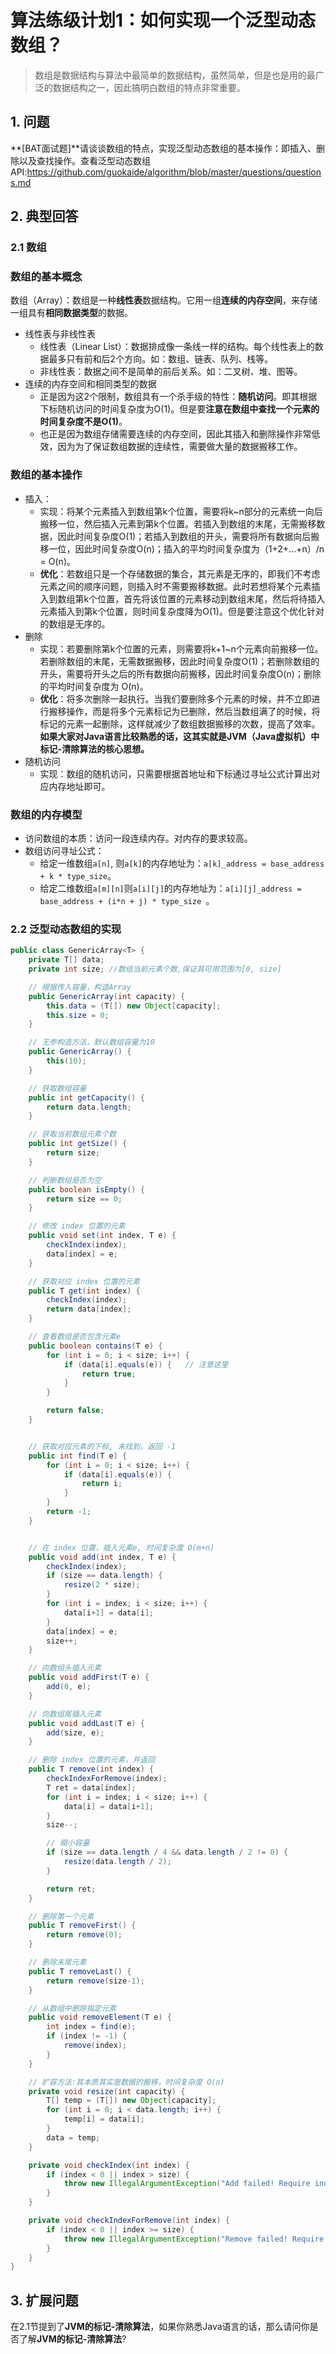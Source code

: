 # 算法练级计划1：如何实现一个泛型动态数组？

> 数组是数据结构与算法中最简单的数据结构，虽然简单，但是也是用的最广泛的数据结构之一，因此搞明白数组的特点非常重要。

## 1. 问题

**[BAT面试题]**请谈谈数组的特点，实现泛型动态数组的基本操作：即插入、删除以及查找操作。查看泛型动态数组API:https://github.com/guokaide/algorithm/blob/master/questions/questions.md



## 2. 典型回答

### 2.1 数组

### 数组的基本概念

数组（Array）：数组是一种**线性表**数据结构。它用一组**连续的内存空间**，来存储一组具有**相同数据类型**的数据。

- 线性表与非线性表
  - 线性表（Linear List）：数据排成像一条线一样的结构。每个线性表上的数据最多只有前和后2个方向。如：数组、链表、队列、栈等。
  - 非线性表：数据之间不是简单的前后关系。如：二叉树、堆、图等。
- 连续的内存空间和相同类型的数据
  - 正是因为这2个限制，数组具有一个杀手级的特性：**随机访问**。即其根据下标随机访问的时间复杂度为O(1)。但是要**注意在数组中查找一个元素的时间复杂度不是O(1)**。
  - 也正是因为数组存储需要连续的内存空间，因此其插入和删除操作非常低效，因为为了保证数组数据的连续性，需要做大量的数据搬移工作。

### 数组的基本操作

- 插入：
  - 实现：将某个元素插入到数组第k个位置，需要将k~n部分的元素统一向后搬移一位，然后插入元素到第k个位置。若插入到数组的末尾，无需搬移数据，因此时间复杂度O(1)；若插入到数组的开头，需要将所有数据向后搬移一位，因此时间复杂度O(n)；插入的平均时间复杂度为（1+2+...+n）/n = O(n)。
  - **优化**：若数组只是一个存储数据的集合，其元素是无序的，即我们不考虑元素之间的顺序问题，则插入时不需要搬移数据。此时若想将某个元素插入到数组第k个位置，首先将该位置的元素移动到数组末尾，然后将待插入元素插入到第k个位置，则时间复杂度降为O(1)。但是要注意这个优化针对的数组是无序的。
- 删除
  - 实现：若要删除第k个位置的元素，则需要将k+1~n个元素向前搬移一位。若删除数组的末尾，无需数据搬移，因此时间复杂度O(1)；若删除数组的开头，需要将开头之后的所有数据向前搬移，因此时间复杂度O(n)；删除的平均时间复杂度为 O(n)。
  - **优化**：将多次删除一起执行。当我们要删除多个元素的时候，并不立即进行搬移操作，而是将多个元素标记为已删除，然后当数组满了的时候，将标记的元素一起删除，这样就减少了数组数据搬移的次数，提高了效率。**如果大家对Java语言比较熟悉的话，这其实就是JVM（Java虚拟机）中标记-清除算法的核心思想。**
- 随机访问
  - 实现：数组的随机访问，只需要根据首地址和下标通过寻址公式计算出对应内存地址即可。

### 数组的内存模型

- 访问数组的本质：访问一段连续内存。对内存的要求较高。
- 数组访问寻址公式：
  - 给定一维数组`a[n]`, 则`a[k]`的内存地址为：`a[k]_address = base_address + k * type_size`。
  - 给定二维数组`a[m][n]`则`a[i][j]`的内存地址为：`a[i][j]_address = base_address + (i*n + j) * type_size `。



### 2.2 泛型动态数组的实现

```java
public class GenericArray<T> {
    private T[] data;
    private int size; //数组当前元素个数,保证其可用范围为[0, size]

    // 根据传入容量，构造Array
    public GenericArray(int capacity) {
        this.data = (T[]) new Object[capacity];
        this.size = 0;
    }

    // 无参构造方法，默认数组容量为10
    public GenericArray() {
        this(10);
    }

    // 获取数组容量
    public int getCapacity() {
        return data.length;
    }

    // 获取当前数组元素个数
    public int getSize() {
        return size;
    }

    // 判断数组是否为空
    public boolean isEmpty() {
        return size == 0;
    }

    // 修改 index 位置的元素
    public void set(int index, T e) {
        checkIndex(index);
        data[index] = e;
    }

    // 获取对应 index 位置的元素
    public T get(int index) {
        checkIndex(index);
        return data[index];
    }

    // 查看数组是否包含元素e
    public boolean contains(T e) {
        for (int i = 0; i < size; i++) {
            if (data[i].equals(e)) {   // 注意这里
                return true;
            }
        }

        return false;
    }


    // 获取对应元素的下标, 未找到，返回 -1
    public int find(T e) {
        for (int i = 0; i < size; i++) {
            if (data[i].equals(e)) {
                return i;
            }
        }
        return -1;
    }


    // 在 index 位置，插入元素e, 时间复杂度 O(m+n)
    public void add(int index, T e) {
        checkIndex(index);
        if (size == data.length) {
            resize(2 * size);
        }
        for (int i = index; i < size; i++) {
            data[i+1] = data[i];
        }
        data[index] = e;
        size++;
    }

    // 向数组头插入元素
    public void addFirst(T e) {
        add(0, e);
    }

    // 向数组尾插入元素
    public void addLast(T e) {
        add(size, e);
    }

    // 删除 index 位置的元素，并返回
    public T remove(int index) {
        checkIndexForRemove(index);
        T ret = data[index];
        for (int i = index; i < size; i++) {
            data[i] = data[i+1];
        }
        size--;

        // 缩小容量
        if (size == data.length / 4 && data.length / 2 != 0) {
            resize(data.length / 2);
        }

        return ret;
    }

    // 删除第一个元素
    public T removeFirst() {
        return remove(0);
    }

    // 删除末尾元素
    public T removeLast() {
        return remove(size-1);
    }

    // 从数组中删除指定元素
    public void removeElement(T e) {
        int index = find(e);
        if (index != -1) {
            remove(index);
        }
    }

    // 扩容方法:其本质其实是数据的搬移，时间复杂度 O(n)
    private void resize(int capacity) {
        T[] temp = (T[]) new Object[capacity];
        for (int i = 0; i < data.length; i++) {
            temp[i] = data[i];
        }
        data = temp;
    }

    private void checkIndex(int index) {
        if (index < 0 || index > size) {
            throw new IllegalArgumentException("Add failed! Require index >= 0 and index <= size.");
        }
    }

    private void checkIndexForRemove(int index) {
        if (index < 0 || index >= size) {
            throw new IllegalArgumentException("Remove failed! Require index >= 0 and index < size.");
        }
    }
}
```

## 3. 扩展问题

在2.1节提到了**JVM的标记-清除算法**，如果你熟悉Java语言的话，那么请问你是否了解**JVM的标记-清除算法**?










